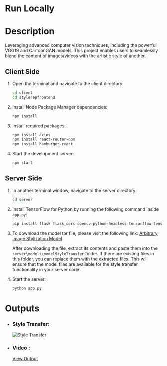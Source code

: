 # **Run Locally**

#   Description
Leveraging advanced computer vision techniques, including the powerful VGG19 and CartoonGAN models. This project enables users to seamlessly blend the content of images/videos with the artistic style of another.


## Client Side

1. Open the terminal and navigate to the client directory:
   ```bash
   cd client
   cd stylerepfrontend
   ```

2. Install Node Package Manager dependencies:
   ```bash
   npm install
   ```

3. Install required packages:
   ```bash
   npm install axios
   npm install react-router-dom
   npm install hamburger-react
   ```

4. Start the development server:
   ```bash
   npm start
   ```

## Server Side

1. In another terminal window, navigate to the server directory:
   ```bash
   cd server
   ```

2. Install TensorFlow for Python by running the following command inside `app.py`:
   ```bash
   pip install flask flask_cors opencv-python-headless tensorflow tensorflow_hub numpy scipy
   ```
3. To download the model tar file, please visit the following link: [Arbitrary Image Stylization Model](https://www.kaggle.com/models/google/arbitrary-image-stylization-v1/TensorFlow1/256/2)

    After downloading the file, extract its contents and paste them into the `server\models\modelStyleTransfer` folder. If there are existing files in this folder, you can replace them with the extracted files.       This will ensure that the model files are available for the style transfer functionality in your server code.
   
4. Start the server:
   ```bash
   python app.py
   ```

# Outputs

- ### **Style Transfer:**

  ![Style Transfer](https://github.com/Aniike-t/ImgStyleReplication/assets/114077388/840d720f-3286-4d28-a205-3274525f7993)


- ### **Video :**


  [View Output](https://github.com/Aniike-t/ImgStyleReplication/assets/114077388/0753e6c0-6794-4383-9798-af31a7fcd03a)
```
```
